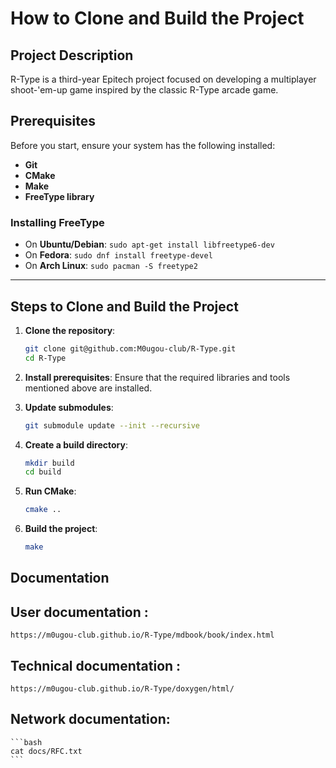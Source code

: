 # How to Clone and Build the Project

## Project Description
R-Type is a third-year Epitech project focused on developing a multiplayer shoot-'em-up game inspired by the classic R-Type arcade game.

## Prerequisites
Before you start, ensure your system has the following installed:
- **Git**
- **CMake**
- **Make**
- **FreeType library**

### Installing FreeType
- On **Ubuntu/Debian**: `sudo apt-get install libfreetype6-dev`
- On **Fedora**: `sudo dnf install freetype-devel`
- On **Arch Linux**: `sudo pacman -S freetype2`

---

## Steps to Clone and Build the Project

1. **Clone the repository**:
   ```bash
   git clone git@github.com:M0ugou-club/R-Type.git
   cd R-Type
   ```

2. **Install prerequisites**:
   Ensure that the required libraries and tools mentioned above are installed.

3. **Update submodules**:
   ```bash
   git submodule update --init --recursive
   ```

4. **Create a build directory**:
   ```bash
   mkdir build
   cd build
   ```

5. **Run CMake**:
   ```bash
   cmake ..
   ```

6. **Build the project**:
   ```bash
   make
   ```

## Documentation

**User documentation** :
-
    https://m0ugou-club.github.io/R-Type/mdbook/book/index.html

**Technical documentation** :
-
    https://m0ugou-club.github.io/R-Type/doxygen/html/

**Network documentation**:
-
    ```bash
    cat docs/RFC.txt
    ```
